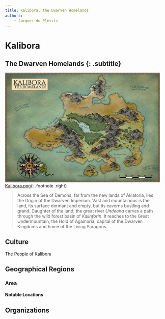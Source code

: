 ```yaml
---
title: Kalibora, the Dwarven Homelands
authors:
    - Jacques du Plessis
---
```

# Kalibora
## The Dwarven Homelands {: .subtitle}

![Map](../../assets/images/maps/kalibora_web.png "Map of Kalibora")
[Kalibora.png](../../assets/images/maps/kalibora.png){: .footnote .right}

> Across the Sea of Demons, far from the new lands of Aklatoria, lies the Origin of the Dwarven Imperium. Vast and mountainous is the land, its surface dormant and empty, but its caverns bustling and grand. Daughter of the land, the great river _Undeona_ carves a path through the wild forest basin of _Kalinforin_. It reaches to the Great Undermountain, the Hold of Agamoria, capital of the Dwarven Kingdoms and home of the Living Paragons.

## Culture
The [People of Kalibora](/people/by_region/__)

## Geographical Regions
### Area
#### Notable Locations

## Organizations